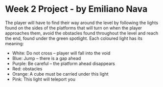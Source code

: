 # Week 2 Project - by Emiliano Nava

The player will have to find their way around the level by following the lights found on the sides of the platforms that will turn on when the player approaches them, avoid the obstacles found throughout the level and reach the end, found under the green spotlight. Each coloured light has its meaning:
-	White: Do not cross – player will fall into the void
-	Blue: Jump – there is a gap ahead
-	Purple: Be careful – the platform ahead disappears
-	Red: obstacles
-	Orange: A cube must be carried under this light
-	Pink: This light will teleport you
